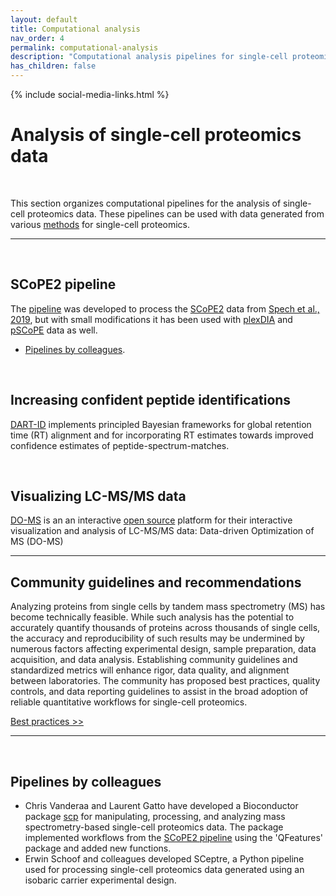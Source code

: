 ```yaml
---
layout: default
title: Computational analysis
nav_order: 4
permalink: computational-analysis
description: "Computational analysis pipelines for single-cell proteomics by mass-spectrometry"
has_children: false
---
```

{% include social-media-links.html %}

# Analysis of single-cell proteomics data

&nbsp;

This section organizes computational pipelines for the analysis of single-cell proteomics data. These pipelines can be used with data generated from various [methods](methods) for single-cell proteomics.

------------

&nbsp;


## SCoPE2 pipeline
The [pipeline](https://doi.org/10.5281/zenodo.4339954) was developed to process the [SCoPE2](scope2) data from [Spech et al., 2019](Specht_et_al_2019), but with small modifications it has been used with [plexDIA](plexDIA) and [pSCoPE](pSCoPE) data as well.
* [Pipelines by colleagues](#pipelines-by-colleagues).

&nbsp;

## Increasing confident peptide identifications
[DART-ID](https://dart-id.slavovlab.net/) implements principled Bayesian frameworks for global retention time (RT) alignment and for incorporating RT estimates towards improved confidence estimates of peptide-spectrum-matches.

&nbsp;  

## Visualizing LC-MS/MS data
[DO-MS](https://do-ms.slavovlab.net) is an an interactive [open source](https://github.com/SlavovLab/DO-MS) platform for their interactive visualization and analysis of LC-MS/MS data: Data-driven Optimization of MS (DO-MS)

---

## Community guidelines and recommendations

Analyzing proteins from single cells by tandem mass spectrometry (MS) has become technically feasible. While such analysis has the potential to accurately quantify thousands of proteins across thousands of single cells, the accuracy and reproducibility of such results may be undermined by numerous factors affecting experimental design, sample preparation, data acquisition, and data analysis. Establishing community guidelines and standardized metrics will enhance rigor, data quality, and alignment between laboratories. The community has proposed best practices, quality controls, and data reporting guidelines to assist in the broad adoption of reliable quantitative workflows for single-cell proteomics.

[Best practices >>](https://single-cell.net/guidelines)

---

&nbsp;



## Pipelines by colleagues
 * Chris Vanderaa and Laurent Gatto have developed a Bioconductor package [scp](http://bioconductor.org/packages/release/bioc/html/scp.html) for manipulating, processing, and analyzing mass spectrometry-based single-cell proteomics data. The package implemented workflows from the [SCoPE2 pipeline](https://doi.org/10.5281/zenodo.4339954) using the 'QFeatures' package and added new functions.
 * Erwin Schoof and colleagues developed SCeptre, a Python pipeline used for processing single-cell proteomics data generated using an isobaric carrier experimental design.

&nbsp;

&nbsp;


&nbsp;
